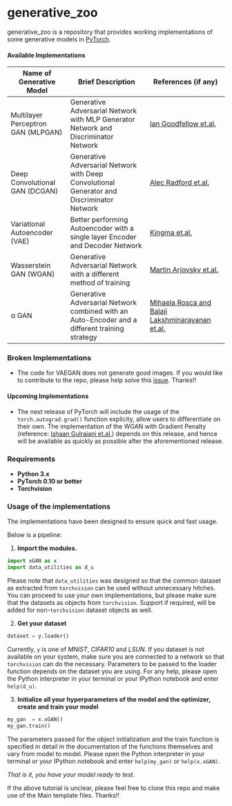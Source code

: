 # generative_zoo

generative_zoo is a repository that provides working implementations of some generative models in [PyTorch](https://pytorch.org). 

#### Available Implementations

| Name of Generative Model | Brief Description | References (if any) |
| ------------------------ | ----------------- | ------------------- |
| Multilayer Perceptron GAN (MLPGAN) | Generative Adversarial Network with MLP Generator Network and Discriminator Network | [Ian Goodfellow et.al.](https://arxiv.org/abs/1406.2661) |
| Deep Convolutional GAN (DCGAN) | Generative Adversarial Network with Deep Convolutional Generator and Discriminator Network | [Alec Radford et.al.](https://arxiv.org/abs/1511.06434) |
| Variational Autoencoder (VAE) | Better performing Autoencoder with a single layer Encoder and Decoder Network | [Kingma et.al.](https://arxiv.org/abs/1312.6114) |
| Wasserstein GAN (WGAN) | Generative Adversarial Network with a different method of training | [Martin Arjovsky et.al.](https://arxiv.org/abs/1701.07875) |
| &#945; GAN | Generative Adversarial Network combined with an Auto-Encoder and a different training strategy | [Mihaela Rosca and Balaji Lakshminarayanan et.al.](https://arxiv.org/abs/1706.04987) |

### Broken Implementations

+ The code for VAEGAN does not generate good images. If you would like to contribute to the repo, please help solve this [issue](https://github.com/DL-IT/generative_zoo/issues/1). Thanks!!

#### Upcoming Implementations

+ The next release of PyTorch will include the usage of the `torch.autograd.grad()` function explicity, allow users to differentiate on their own. The implementation of the WGAN with Gradient Penalty (reference: [Ishaan Gulrajani et.al.](https://arxiv.org/abs/1704.00028)) depends on this release, and hence will be available as quickly as possible after the aforementioned release.


### Requirements

+ **Python 3.x**
+ **PyTorch 0.10 or better**
+ **Torchvision**

### Usage of the implementations

The implementations have been designed to ensure quick and fast usage.

Below is a pipeline:

1. **Import the modules.** 
```py
import xGAN as x
import data_utilities as d_u
```
Please note that `data_utilities` was designed so that the common dataset as extracted from `torchvision` can be used without unnecessary hitches. You can proceed to use your own implementations, but please make sure that the datasets as objects from `torchvision`. Support if required, will be added for non-`torchvision` dataset objects as well.

2. **Get your dataset**
```py
dataset	= y.loader()
```
Currently, `y` is one of _MNIST_, _CIFAR10_ and _LSUN_.
If you dataset is not available on your system, make sure you are connected to a network so that `torchvision` can do the necessary. Parameters to be passed to the loader function depends on the dataset you are using. For any help, please open the Python interpreter in your terminal or your IPython notebook and enter `help(d_u)`.

3. **Initialize all your hyperparameters of the model and the optimizer, create and train your model**
```py
my_gan	= x.xGAN()
my_gan.train()
```
The parameters passed for the object initialization and the train function is specified in detail in the documentation of the functions themselves and vary from model to model. Please open the Python interpreter in your terminal or your IPython notebook and enter `help(my_gan)` or `help(x.xGAN)`.

*That is it, you have your model ready to test*.

If the above tutorial is unclear, please feel free to clone this repo and make use of the Main template files. Thanks!!
